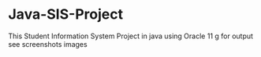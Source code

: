 # Java-SIS-Project
This Student Information System Project in java using Oracle 11 g
for output see screenshots images
